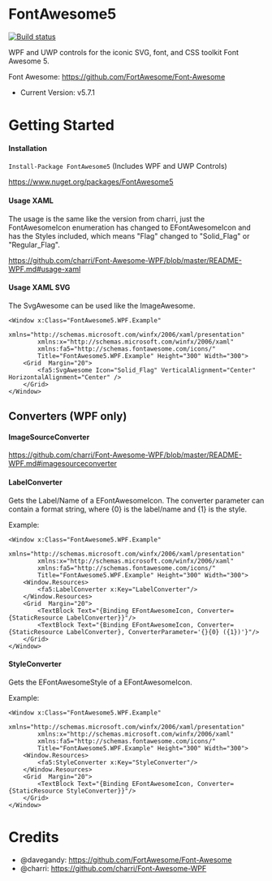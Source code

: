 # FontAwesome5

[![Build status](https://ci.appveyor.com/api/projects/status/1uiro27lik6v76qk/branch/master?svg=true)](https://ci.appveyor.com/project/MartinTopfstedt/fontawesome5/branch/master)

WPF and UWP controls for the iconic SVG, font, and CSS toolkit Font Awesome 5.

Font Awesome: https://github.com/FortAwesome/Font-Awesome

+ Current Version: v5.7.1

# Getting Started

#### Installation

```Install-Package FontAwesome5``` (Includes WPF and UWP Controls)

https://www.nuget.org/packages/FontAwesome5

#### Usage XAML

The usage is the same like the version from charri, just the FontAwesomeIcon enumeration has changed to EFontAwesomeIcon and has the Styles included, which means "Flag" changed to "Solid_Flag" or "Regular_Flag".

https://github.com/charri/Font-Awesome-WPF/blob/master/README-WPF.md#usage-xaml

#### Usage XAML SVG

The SvgAwesome can be used like the ImageAwesome.

``` 
<Window x:Class="FontAwesome5.WPF.Example"
        xmlns="http://schemas.microsoft.com/winfx/2006/xaml/presentation"
        xmlns:x="http://schemas.microsoft.com/winfx/2006/xaml"
        xmlns:fa5="http://schemas.fontawesome.com/icons/"
        Title="FontAwesome5.WPF.Example" Height="300" Width="300">
    <Grid  Margin="20">
        <fa5:SvgAwesome Icon="Solid_Flag" VerticalAlignment="Center" HorizontalAlignment="Center" />
    </Grid>
</Window>
```

## Converters (WPF only)

#### ImageSourceConverter

https://github.com/charri/Font-Awesome-WPF/blob/master/README-WPF.md#imagesourceconverter

#### LabelConverter

Gets the Label/Name of a EFontAwesomeIcon. The converter parameter can contain a format string, where {0} is the label/name and {1} is the style.

Example:
```
<Window x:Class="FontAwesome5.WPF.Example"
        xmlns="http://schemas.microsoft.com/winfx/2006/xaml/presentation"
        xmlns:x="http://schemas.microsoft.com/winfx/2006/xaml"
        xmlns:fa5="http://schemas.fontawesome.com/icons/"
        Title="FontAwesome5.WPF.Example" Height="300" Width="300">
    <Window.Resources>
        <fa5:LabelConverter x:Key="LabelConverter"/>
    </Window.Resources>
    <Grid  Margin="20">        
        <TextBlock Text="{Binding EFontAwesomeIcon, Converter={StaticResource LabelConverter}}"/>                
        <TextBlock Text="{Binding EFontAwesomeIcon, Converter={StaticResource LabelConverter}, ConverterParameter='{}{0} ({1})'}"/>
    </Grid>
</Window>
```

#### StyleConverter

Gets the EFontAwesomeStyle of a EFontAwesomeIcon.

Example:
```
<Window x:Class="FontAwesome5.WPF.Example"
        xmlns="http://schemas.microsoft.com/winfx/2006/xaml/presentation"
        xmlns:x="http://schemas.microsoft.com/winfx/2006/xaml"
        xmlns:fa5="http://schemas.fontawesome.com/icons/"
        Title="FontAwesome5.WPF.Example" Height="300" Width="300">
    <Window.Resources>
        <fa5:StyleConverter x:Key="StyleConverter"/>
    </Window.Resources>
    <Grid  Margin="20">        
        <TextBlock Text="{Binding EFontAwesomeIcon, Converter={StaticResource StyleConverter}}"/>                
    </Grid>
</Window>
```

# Credits

* @davegandy: https://github.com/FortAwesome/Font-Awesome
* @charri: https://github.com/charri/Font-Awesome-WPF